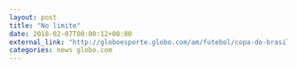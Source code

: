 ```yaml
---
layout: post
title: "No limite"
date: 2018-02-07T00:00:12+00:00
external_link: "http://globoesporte.globo.com/am/futebol/copa-do-brasil/jogo/06-02-2018/nacional-ponte-preta/"
categories: news globo.com
---
```


